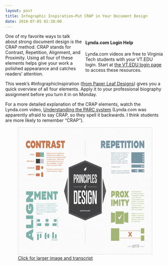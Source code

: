 ```yaml
---
layout: post
title: Infographic Inspiration—Put CRAP in Your Document Design
date: 2018-07-05 02:38:00
---
```

<div style="float: right; width: 250px;margin-left: 9px;" class="maroonbox">
<h4>Lynda.com Login Help</h4>
<p>Lynda.com videos are free to Virginia Tech students with your VT.EDU login. Start at <a href="http://lynda.vt.edu/" target="_blank">the VT.EDU login page</a> to access these resources.</p>
</div>
<p>One of my favorite ways to talk about strong document design is the CRAP method. CRAP stands for Contrast, Repetition, Alignment, and Proximity. Using all four of these elements helps give your work a polished appearance and catches readers&#8217; attention. </p>
<p>This week&#8217;s #InfographicInspiration (<a href="https://paper-leaf.com/blog/2012/10/principles-of-design-quick-reference-poster/">from Paper Leaf Designs</a>) gives you a quick overview of all four elements. Apply it to your professional biography assignment before you turn it in on Monday.</p>
<p>For a more detailed explanation of the CRAP elements, watch the Lynda.com video, <a href="https://www.lynda.com/Illustrator-tutorials/Understanding-PARC-system/145210/170193-4.html" target="_blank">Understanding the PARC system</a> (Lynda.com was apparently afraid to say CRAP, so they spell it backwards. I think students are more likely to remember &ldquo;CRAP&rdquo;).</p>

<div>
  <figure><img  src="/wp-content/uploads/2017/09/Principles-of-Design-White-1280px-1-1024x640.jpg" alt="CRAP Principles of Design" style="width: 640px;height: 400px;border: 1px #dcdcdc solid;"/>
    <figcaption><a href="\wp-content\uploads\-transcripts\crap-transcript.html" traget="_blank">Click for larger image and transcript</a></figcaption>
 </figure>
</div>
